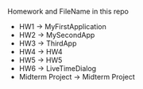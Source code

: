 Homework and FileName in this repo

* HW1 -> MyFirstApplication
* HW2 -> MySecondApp
* HW3 -> ThirdApp
* HW4 -> HW4
* HW5 -> HW5
* HW6 -> LiveTimeDialog
* Midterm Project -> Midterm Project
